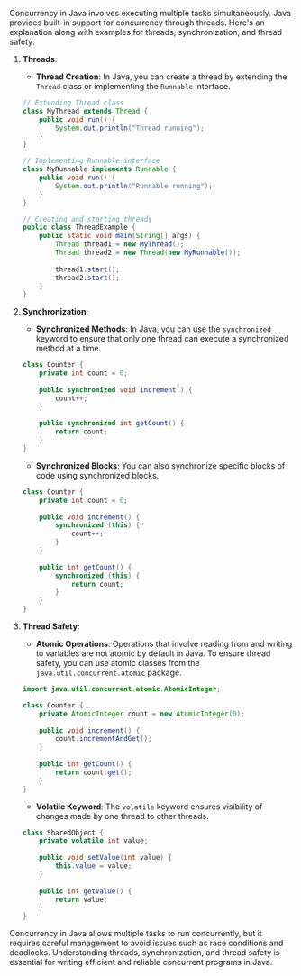 Concurrency in Java involves executing multiple tasks simultaneously. Java provides built-in support for concurrency through threads. Here's an explanation along with examples for threads, synchronization, and thread safety:

1. **Threads**:

   - **Thread Creation**: In Java, you can create a thread by extending the `Thread` class or implementing the `Runnable` interface.
   
   ```java
   // Extending Thread class
   class MyThread extends Thread {
       public void run() {
           System.out.println("Thread running");
       }
   }

   // Implementing Runnable interface
   class MyRunnable implements Runnable {
       public void run() {
           System.out.println("Runnable running");
       }
   }

   // Creating and starting threads
   public class ThreadExample {
       public static void main(String[] args) {
           Thread thread1 = new MyThread();
           Thread thread2 = new Thread(new MyRunnable());
           
           thread1.start();
           thread2.start();
       }
   }
   ```

2. **Synchronization**:

   - **Synchronized Methods**: In Java, you can use the `synchronized` keyword to ensure that only one thread can execute a synchronized method at a time.
   
   ```java
   class Counter {
       private int count = 0;
       
       public synchronized void increment() {
           count++;
       }
       
       public synchronized int getCount() {
           return count;
       }
   }
   ```

   - **Synchronized Blocks**: You can also synchronize specific blocks of code using synchronized blocks.
   
   ```java
   class Counter {
       private int count = 0;
       
       public void increment() {
           synchronized (this) {
               count++;
           }
       }
       
       public int getCount() {
           synchronized (this) {
               return count;
           }
       }
   }
   ```

3. **Thread Safety**:

   - **Atomic Operations**: Operations that involve reading from and writing to variables are not atomic by default in Java. To ensure thread safety, you can use atomic classes from the `java.util.concurrent.atomic` package.
   
   ```java
   import java.util.concurrent.atomic.AtomicInteger;

   class Counter {
       private AtomicInteger count = new AtomicInteger(0);
       
       public void increment() {
           count.incrementAndGet();
       }
       
       public int getCount() {
           return count.get();
       }
   }
   ```

   - **Volatile Keyword**: The `volatile` keyword ensures visibility of changes made by one thread to other threads.
   
   ```java
   class SharedObject {
       private volatile int value;
       
       public void setValue(int value) {
           this.value = value;
       }
       
       public int getValue() {
           return value;
       }
   }
   ```

Concurrency in Java allows multiple tasks to run concurrently, but it requires careful management to avoid issues such as race conditions and deadlocks. Understanding threads, synchronization, and thread safety is essential for writing efficient and reliable concurrent programs in Java.